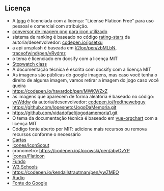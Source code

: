 ## Licença
- A [logo](https://www.flaticon.com/br/icone-gratis/jogos-de-cartas_3813720) é licenciada com a licença: "License Flaticon Free" para uso pessoal e comercial com atribuição.
- [conversor de imagem png para icon utilizado](https://convertico.com/#google_vignette)
- sistema de ranking é baseado no código [rating-stars](https://codepen.io/josetxu/details/jOYYmVZ) da autoria/desenvolvedor: [codepen.io/josetxu](https://codepen.io/josetxu)
- a api unsplash é baseada em [k2loo/pen/zbMLbN](https://codepen.io/k2loo/pen/zbMLbN), [traceofwind/pen/vRvdmz](https://codepen.io/traceofwind/pen/vRvdmz)
- o tema é licenciado em docsify com a licença MIT
- [Stopwatch class](https://codepen.io/Marcos_Feijo/pen/ejaRRg)
- A documentação técnica é escrita com docsify com a licença MIT
- As imagens são públicas do google imagens, mas caso você tenha o direito de alguma imagem, vamos retirar a imagem do jogo caso você queira
- https://codepen.io/havardob/pen/MWKWZxZ
- as imagens que aparecem de forma aleatória é baseado no código: [yvWddw](https://codepen.io/fredthewebguy/pen/yvWddw) da autoria/desenvolvedor: [codepen.io/fredthewebguy](https://codepen.io/fredthewebguy)
- https://github.com/lopesneto/JogoDaMemoria.git
- https://github.com/vidadofael/jogodamemoria1.git
- O tema da documentação técnica é baseado em [vue-orgchart](https://github.com/spiritree/vue-orgchart) com a licença MIT
- Código fonte aberto por MIT: adicione mais recursos ou remova recursos conforme o necessário
- [Cartas](https://www.pokemon.com/br/pokedex/)
- [Ícones/IconScout](https://iconscout.com/)
- cronometro: https://codepen.io/Jocowski/pen/abyOvYP
- [Ícones/Flaticon](https://www.flaticon.com/br/icones-gratis/pokemon)
- [Fundo](https://br.pinterest.com/pin/734790495467469536/?mt=login)
- [W3 Schools](https://www.w3schools.com/default.asp)
- https://codepen.io/kendallstrautman/pen/ywZMEO
- [Áudio](https://ringtones.mob.org.pt/mp3/pokemon_theme-20774/)
- [Fonte do Google](https://fonts.google.com/specimen/Press+Start+2P?query=press)  
